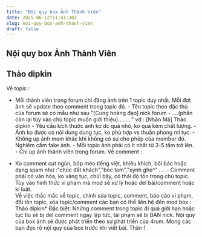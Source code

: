 ```yaml
---
title: "Nội quy box Ảnh Thành Viên"
date: 2025-06-12T11:41:30Z
slug: noi-quy-box-anh-thanh-vien
draft: false
---
```


## Nội quy box Ảnh Thành Viên

## Thảo dipkin

Về topic :
 
- Mỗi thành viên trong forum chỉ đăng ảnh trên 1 topic duy nhất. Mỗi đợt ảnh sẽ update theo comment trong topic đó. - Tên topic theo đặc thù của forum sẽ có mẫu như sau "[Cung hoàng đạo] nick forum - ....(phần còn lại tùy vào chủ topic muốn giới thiệu)........." vd : [Nhân Mã] Thảo dipkin - Yêu cầu kích thước ảnh ko dc quá nhỏ, ko quá kém chất lượng. - Ảnh ko được có nội dung dung tục, ko phù hợp vs thuần phong mĩ tục. - Không up ảnh mem khác khi không có sự cho phép của member đó. Nghiêm cấm fake ảnh. - Mỗi topic ảnh phải có ít nhất từ 3-5 tấm trở lên. - Chỉ up ảnh thành viên trong forum. Về comment :
 
- Ko comment cụt ngủn, bóp méo tiếng việt, khiêu khích, bôi bác hoặc dạng spam như :"chúc đắt khách","bóc tem","xynh ghe^" .... - Comment phải có văn hóa, ko văng tục, chửi bậy, có thái độ tôn trọng chủ topic. Tùy vào hình thức vi phạm mà mod sẽ xử lý hoặc del bài/comment hoặc kỉ luật.  
Về việc thắc mắc về topic, chỉnh sửa topic, comment, báo cáo vi phạm, đổi tên topic, xóa topic/comment các bạn có thể liên hệ đến mod box : Thảo dipkin* Đặc biệt: Những comment trong topic đi quá giới hạn hoặc tục tĩu sẽ bị del comment ngay lập tức, tái phạm sẽ bị BAN nick. Nội quy của box ảnh sẽ được phát triển theo sự phát triển của 4rum. Mong các bạn đọc rõ nội quy của box trước khi viết bài. Thân !